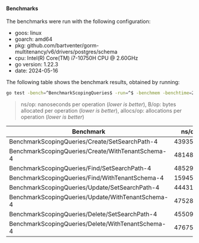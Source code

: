 #### Benchmarks

The benchmarks were run with the following configuration:

- goos: linux
- goarch: amd64
- pkg: github.com/bartventer/gorm-multitenancy/v6/drivers/postgres/schema
- cpu: Intel(R) Core(TM) i7-10750H CPU @ 2.60GHz
- go version: 1.22.3
- date: 2024-05-16



The following table shows the benchmark results, obtained by running:
```bash
go test -bench=^BenchmarkScopingQueries$ -run=^$ -benchmem -benchtime=2s github.com/bartventer/gorm-multitenancy/v6/drivers/postgres/schema
```
> ns/op: nanoseconds per operation (*lower is better*), B/op: bytes allocated per operation (*lower is better*), allocs/op: allocations per operation (*lower is better*)

| Benchmark | ns/op | B/op | allocs/op |
|-----------|-------|------|-----------|
| BenchmarkScopingQueries/Create/SetSearchPath-4 | 43935165 | 17795 | 225 |
| BenchmarkScopingQueries/Create/WithTenantSchema-4 | 48148485 | 16101 | 208 |
| BenchmarkScopingQueries/Find/SetSearchPath-4 | 485293 | 6374 | 102 |
| BenchmarkScopingQueries/Find/WithTenantSchema-4 | 159456 | 4917 | 86 |
| BenchmarkScopingQueries/Update/SetSearchPath-4 | 44431652 | 14847 | 210 |
| BenchmarkScopingQueries/Update/WithTenantSchema-4 | 47528565 | 13601 | 205 |
| BenchmarkScopingQueries/Delete/SetSearchPath-4 | 45509287 | 12320 | 187 |
| BenchmarkScopingQueries/Delete/WithTenantSchema-4 | 47675177 | 11057 | 180 |
